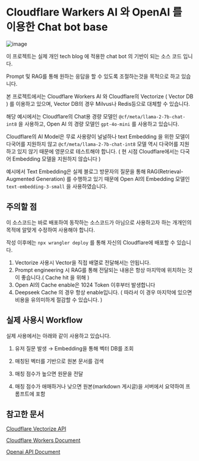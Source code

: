 # Cloudflare Warkers AI 와 OpenAI 를 이용한 Chat bot base
![image](https://skrksbry.synology.me/web_images/cchat.png)

이 프로젝트는 실제 개인 tech blog 에 적용한 chat bot 의 기반이 되는 소스 코드 입니다.

Prompt 및 RAG를 통해 원하는 응답을 할 수 있도록 조절하는것을 목적으로 하고 있습니다.

본 프로젝트에서는 Cloudflare Workers AI 와 Cloudflare의 Vectorize ( Vector DB ) 를 이용하고 있으며, Vector DB의 경우 Milvus나 Redis등으로 대체할 수 있습니다.

해당 예시에서는 Cloudflare의 Chat용 경량 모델인 `@cf/meta/llama-2-7b-chat-int8` 을 사용하고, Open AI 의 경량 모델인 `gpt-4o-mini` 를 사용하고 있습니다.

Cloudflare의 AI Model은 무료 사용량이 널널하나 text Embedding 을 위한 모델이 다국어를 지원하지 않고  `@cf/meta/llama-2-7b-chat-int8` 모델 역시 다국어를 지원하고 있지 않기 때문에 영문으로 테스트해야 합니다. ( 현 시점 Cloudflare에서는 다국어 Embedding 모델을 지원하지 않습니다 )


예시에서 Text Embedding은 실제 블로그 방문자의 질문을 통해 RAG(Retrieval-Augmented Generation) 를 수행하고 있기 때문에 Open AI의 Embedding 모델인 `text-embedding-3-small` 을 사용하였습니다.

## 주의할 점
이 소스코드는 바로 배포하여 동작하는 소스코드가 아님으로 사용하고자 하는 개개인의 목적에 알맞게 수정하여  사용해야 합니다.

작성 이후에는 `npx wrangler deploy` 를 통해 자신의 Cloudflare에 배포할 수 있습니다.

1.  Vectorize 사용시 Vector을 직접 배열로 전달해서는 안됩니다.
2. Prompt engineering 시 RAG를 통해 전달되는 내용은 항상 마지막에 위치하는 것이 좋습니다.( Cache hit 을 위해 ) 
3. Open AI의 Cache enable은 1024 Token 이후부터 발생합니다
4. Deepseek Cache 의 경우 항상 enable입니다. ( 따라서 이 경우 마지막에 있으면 비용을 유의미하게 절감할 수 있습니다. )

## 실제 사용시 Workflow

실제 사용에서는 아래와 같이 사용하고 있습니다.

1. 유저 질문 발생 → Embedding을 통해 벡터 DB를 조회

2. 매칭된 벡터를 기반으로 원본 문서를 검색

3. 매칭 점수가 높으면 원문을 전달

4. 매칭 점수가 애매하거나 낮으면 원본(markdown 게시글)을 서버에서 요약하여 프롬프트에 포함

## 참고한 문서
[Cloudflare Vectorize API](https://developers.cloudflare.com/api/go/resources/vectorize/)

[Cloudflare Workers Document](https://developers.cloudflare.com/workers/)


[Openai API Document](https://platform.openai.com/docs/api-reference/)
